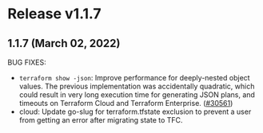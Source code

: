 # Release v1.1.7
## 1.1.7 (March 02, 2022)

BUG FIXES:

* `terraform show -json`: Improve performance for deeply-nested object values. The previous implementation was accidentally quadratic, which could result in very long execution time for generating JSON plans, and timeouts on Terraform Cloud and Terraform Enterprise. ([#30561](https://github.com/hashicorp/terraform/issues/30561))
* cloud: Update go-slug for terraform.tfstate exclusion to prevent a user from getting an error
 after migrating state to TFC.

